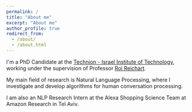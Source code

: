 ```yaml
---
permalink: /
title: "About me"
excerpt: "About me"
author_profile: true
redirect_from: 
  - /about/
  - /about.html
---
```


I'm a PhD Candidate at the <a href = "http://www.technion.ac.il">Technion - Israel Institute of Technology</a>, working under the supervision of Professor <a href = "https://ie.technion.ac.il/~roiri/">Roi Reichart</a>. 

My main field of research is Natural Language Processing, where I investigate and develop algorithms for human conversation processing.

I am also an NLP Research Intern at the Alexa Shopping Science Team at Amazon Research in Tel Aviv.
